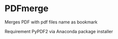 # PDFmerge
Merges PDF with pdf files name as bookmark

Requirement PyPDF2 via Anaconda package installer
